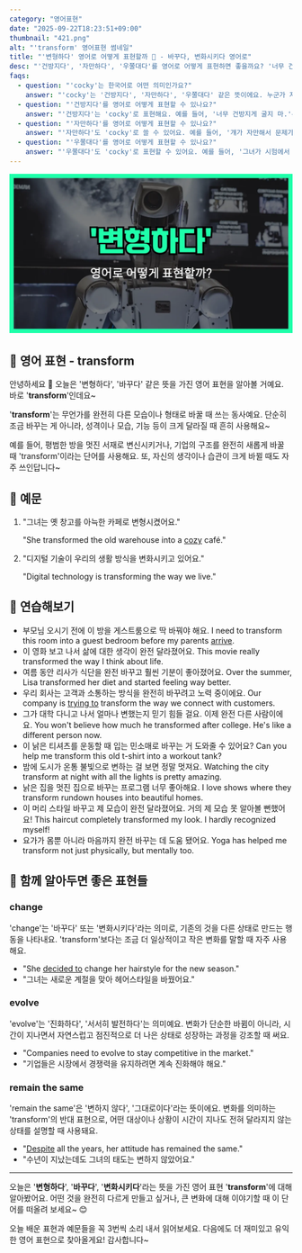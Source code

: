 ```yaml
---
category: "영어표현"
date: "2025-09-22T18:23:51+09:00"
thumbnail: "421.png"
alt: "'transform' 영어표현 썸네일"
title: "'변형하다' 영어로 어떻게 표현할까 🔄 - 바꾸다, 변화시키다 영어로"
desc: "'건방지다', '자만하다', '우쭐대다'를 영어로 어떻게 표현하면 좋을까요? '너무 건방지게 굴지 마.', '걔가 자만해서 문제가 생겼어.' 등을 영어로 표현하는 법을 배워봅시다. 다양한 예문을 통해서 연습하고 본인의 표현으로 만들어 보세요."
faqs:
  - question: "'cocky'는 한국어로 어떤 의미인가요?"
    answer: "'cocky'는 '건방지다', '자만하다', '우쭐대다' 같은 뜻이에요. 누군가 자신감이 넘쳐서 기분 나쁘게 행동하는 뉘앙스를 담고 있어요."
  - question: "'건방지다'를 영어로 어떻게 표현할 수 있나요?"
    answer: "'건방지다'는 'cocky'로 표현해요. 예를 들어, '너무 건방지게 굴지 마.'는 'Don't be so cocky.'라고 해요."
  - question: "'자만하다'를 영어로 어떻게 표현할 수 있나요?"
    answer: "'자만하다'도 'cocky'로 쓸 수 있어요. 예를 들어, '걔가 자만해서 문제가 생겼어.'는 'He got too cocky and it caused problems.'라고 해요."
  - question: "'우쭐대다'를 영어로 어떻게 표현할 수 있나요?"
    answer: "'우쭐대다'도 'cocky'로 표현할 수 있어요. 예를 들어, '그녀가 시험에서 1등 하고 우쭐대고 있어.'는 'She's acting cocky after getting first place on the exam.'라고 말해요."
---
```


!['transform' 영어표현](./421.png)

## 🌟 영어 표현 - transform

안녕하세요 👋 오늘은 '변형하다', '바꾸다' 같은 뜻을 가진 영어 표현을 알아볼 거예요. 바로 '**transform**'인데요~

'**transform**'는 무언가를 완전히 다른 모습이나 형태로 바꿀 때 쓰는 동사예요. 단순히 조금 바꾸는 게 아니라, 성격이나 모습, 기능 등이 크게 달라질 때 흔히 사용해요~

예를 들어, 평범한 방을 멋진 서재로 변신시키거나, 기업의 구조를 완전히 새롭게 바꿀 때 'transform'이라는 단어를 사용해요. 또, 자신의 생각이나 습관이 크게 바뀔 때도 자주 쓰인답니다~

## 📖 예문

1. "그녀는 옛 창고를 아늑한 카페로 변형시켰어요."

   "She transformed the old warehouse into a [cozy](/blog/in-english/408.cozy/) café."

2. "디지털 기술이 우리의 생활 방식을 변화시키고 있어요."

   "Digital technology is transforming the way we live."

## 💬 연습해보기

<ul data-interactive-list>

  <li data-interactive-item>
    <span data-toggler>부모님 오시기 전에 이 방을 게스트룸으로 딱 바꿔야 해요.</span>
    <span data-answer>I need to transform this room into a guest bedroom before my parents <a href="/blog/in-english/403.arrive/">arrive</a>.</span>
  </li>

  <li data-interactive-item>
    <span data-toggler>이 영화 보고 나서 삶에 대한 생각이 완전 달라졌어요.</span>
    <span data-answer>This movie really transformed the way I think about life.</span>
  </li>

  <li data-interactive-item>
    <span data-toggler>여름 동안 리사가 식단을 완전 바꾸고 훨씬 기분이 좋아졌어요.</span>
    <span data-answer>Over the summer, Lisa transformed her diet and started feeling way better.</span>
  </li>

  <li data-interactive-item>
    <span data-toggler>우리 회사는 고객과 소통하는 방식을 완전히 바꾸려고 노력 중이에요.</span>
    <span data-answer>Our company is <a href="/blog/in-english/117.try-to/">trying to</a> transform the way we connect with customers.</span>
  </li>

  <li data-interactive-item>
    <span data-toggler>그가 대학 다니고 나서 얼마나 변했는지 믿기 힘들 걸요. 이제 완전 다른 사람이에요.</span>
    <span data-answer>You won't believe how much he transformed after college. He's like a different person now.</span>
  </li>

  <li data-interactive-item>
    <span data-toggler>이 낡은 티셔츠를 운동할 때 입는 민소매로 바꾸는 거 도와줄 수 있어요?</span>
    <span data-answer>Can you help me transform this old t-shirt into a workout tank?</span>
  </li>

  <li data-interactive-item>
    <span data-toggler>밤에 도시가 온통 불빛으로 변하는 걸 보면 정말 멋져요.</span>
    <span data-answer>Watching the city transform at night with all the lights is pretty amazing.</span>
  </li>

  <li data-interactive-item>
    <span data-toggler>낡은 집을 멋진 집으로 바꾸는 프로그램 너무 좋아해요.</span>
    <span data-answer>I love shows where they transform rundown houses into beautiful homes.</span>
  </li>

  <li data-interactive-item>
    <span data-toggler>이 머리 스타일 바꾸고 제 모습이 완전 달라졌어요. 거의 제 모습 못 알아볼 뻔했어요!</span>
    <span data-answer>This haircut completely transformed my look. I hardly recognized myself!</span>
  </li>

  <li data-interactive-item>
    <span data-toggler>요가가 몸뿐 아니라 마음까지 완전 바꾸는 데 도움 됐어요.</span>
    <span data-answer>Yoga has helped me transform not just physically, but mentally too.</span>
  </li>

</ul>

## 🤝 함께 알아두면 좋은 표현들

### change

'change'는 '바꾸다' 또는 '변화시키다'라는 의미로, 기존의 것을 다른 상태로 만드는 행동을 나타내요. 'transform'보다는 조금 더 일상적이고 작은 변화를 말할 때 자주 사용해요.

- "She [decided to](/blog/in-english/062.decide-to/) change her hairstyle for the new season."
- "그녀는 새로운 계절을 맞아 헤어스타일을 바꿨어요."

### evolve

'evolve'는 '진화하다', '서서히 발전하다'는 의미예요. 변화가 단순한 바뀜이 아니라, 시간이 지나면서 자연스럽고 점진적으로 더 나은 상태로 성장하는 과정을 강조할 때 써요.

- "Companies need to evolve to stay competitive in the market."
- "기업들은 시장에서 경쟁력을 유지하려면 계속 진화해야 해요."

### remain the same

'remain the same'은 '변하지 않다', '그대로이다'라는 뜻이에요. 변화를 의미하는 'transform'의 반대 표현으로, 어떤 대상이나 상황이 시간이 지나도 전혀 달라지지 않는 상태를 설명할 때 사용돼요.

- "[Despite](/blog/in-english/341.despite/) all the years, her attitude has remained the same."
- "수년이 지났는데도 그녀의 태도는 변하지 않았어요."

---

오늘은 '**변형하다**', '**바꾸다**', '**변화시키다**'라는 뜻을 가진 영어 표현 '**transform**'에 대해 알아봤어요. 어떤 것을 완전히 다르게 만들고 싶거나, 큰 변화에 대해 이야기할 때 이 단어를 떠올려 보세요~ 😊

오늘 배운 표현과 예문들을 꼭 3번씩 소리 내서 읽어보세요. 다음에도 더 재미있고 유익한 영어 표현으로 찾아올게요! 감사합니다~
